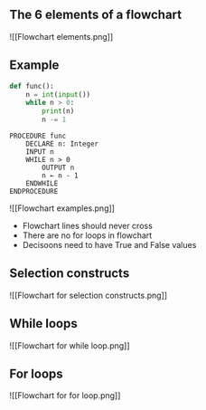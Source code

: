 ## The 6 elements of a flowchart

![[Flowchart elements.png]]

## Example
```python
def func():
	n = int(input())
	while n > 0:
		print(n)
		n -= 1
```
```
PROCEDURE func
	DECLARE n: Integer
	INPUT n
	WHILE n > 0
		OUTPUT n
		n ← n - 1
	ENDWHILE
ENDPROCEDURE
```

![[Flowchart examples.png]]

- Flowchart lines should never cross
- There are no for loops in flowchart
- Decisoons need to have True and False values
## Selection constructs
![[Flowchart for selection constructs.png]]
## While loops
![[Flowchart for while loop.png]]
## For loops
![[Flowchart for for loop.png]]